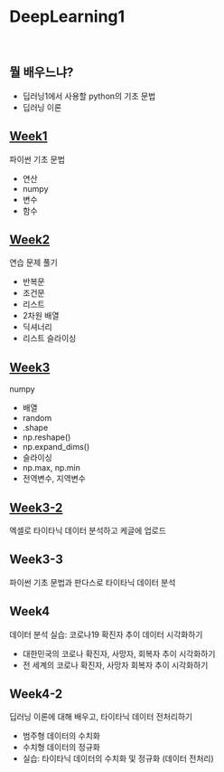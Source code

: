 # DeepLearning1

<br>

## 뭘 배우느냐?
- 딥러닝1에서 사용할 python의 기초 문법
- 딥러닝 이론

## [Week1](https://github.com/kimayeon-hub/DeepLearning1/blob/main/Week1.ipynb)
파이썬 기초 문법
- 연산
- numpy
- 변수
- 함수

## [Week2](https://github.com/kimayeon-hub/DeepLearning1/blob/main/Week2.ipynb)
연습 문제 풀기
- 반복문
- 조건문
- 리스트
- 2차원 배열
- 딕셔너리
- 리스트 슬라이싱

## [Week3](https://github.com/kimayeon-hub/DeepLearning1/blob/main/Week3.ipynb)
numpy
- 배열
- random
- .shape
- np.reshape()
- np.expand_dims()
- 슬라이싱
- np.max, np.min
- 전역변수, 지역변수

## [Week3-2](https://github.com/kimayeon-hub/DeepLearning1/blob/main/Week3_2.ipynb)
엑셀로 타이타닉 데이터 분석하고 케글에 업로드

## Week3-3
파이썬 기초 문법과 판다스로 타이타닉 데이터 분석

## Week4
데이터 분석 실습: 코로나19 확진자 추이 데이터 시각화하기
- 대한민국의 코로나 확진자, 사망자, 회복자 추이 시각화하기
- 전 세계의 코로나 확진자, 사망자 회복자 추이 시각화하기

## Week4-2
딥러닝 이론에 대해 배우고, 타이타닉 데이터 전처리하기
- 범주형 데이터의 수치화
- 수치형 데이터의 정규화
- 실습: 타이타닉 데이터의 수치화 및 정규화 (데이터 전처리)
